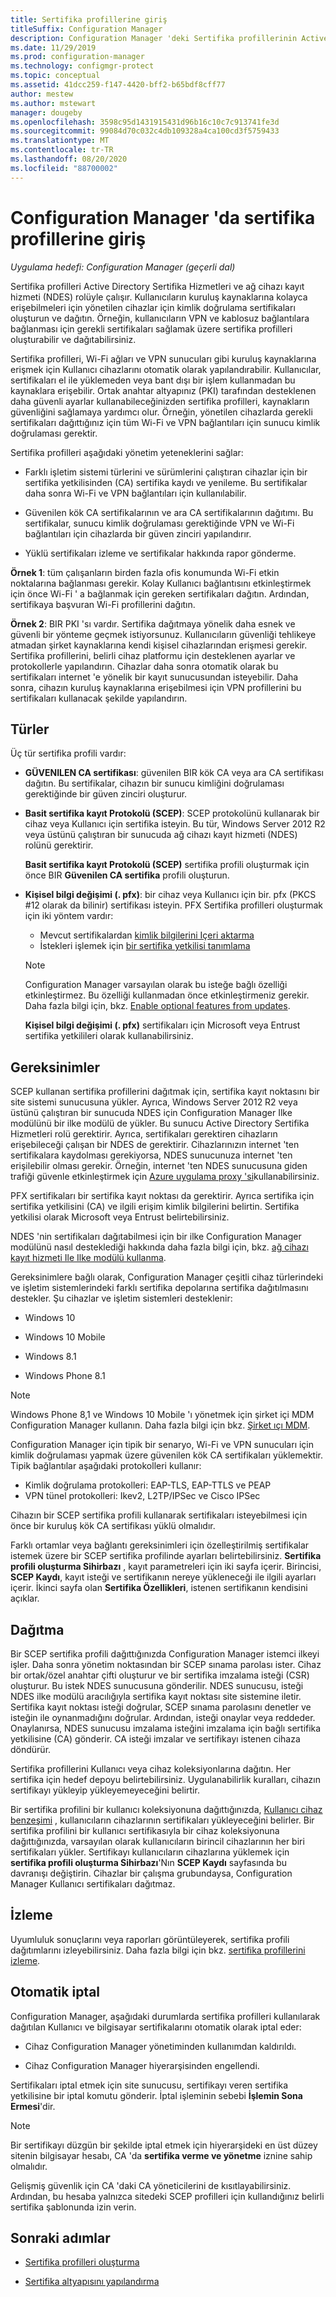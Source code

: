 ```yaml
---
title: Sertifika profillerine giriş
titleSuffix: Configuration Manager
description: Configuration Manager 'deki Sertifika profillerinin Active Directory Sertifika hizmetleriyle nasıl çalıştığını öğrenin.
ms.date: 11/29/2019
ms.prod: configuration-manager
ms.technology: configmgr-protect
ms.topic: conceptual
ms.assetid: 41dcc259-f147-4420-bff2-b65bdf8cff77
author: mestew
ms.author: mstewart
manager: dougeby
ms.openlocfilehash: 3598c95d1431915431d96b16c10c7c913741fe3d
ms.sourcegitcommit: 99084d70c032c4db109328a4ca100cd3f5759433
ms.translationtype: MT
ms.contentlocale: tr-TR
ms.lasthandoff: 08/20/2020
ms.locfileid: "88700002"
---
```

# <a name="introduction-to-certificate-profiles-in-configuration-manager"></a>Configuration Manager 'da sertifika profillerine giriş

*Uygulama hedefi: Configuration Manager (geçerli dal)*

Sertifika profilleri Active Directory Sertifika Hizmetleri ve ağ cihazı kayıt hizmeti (NDES) rolüyle çalışır. Kullanıcıların kuruluş kaynaklarına kolayca erişebilmeleri için yönetilen cihazlar için kimlik doğrulama sertifikaları oluşturun ve dağıtın. Örneğin, kullanıcıların VPN ve kablosuz bağlantılara bağlanması için gerekli sertifikaları sağlamak üzere sertifika profilleri oluşturabilir ve dağıtabilirsiniz.

Sertifika profilleri, Wi-Fi ağları ve VPN sunucuları gibi kuruluş kaynaklarına erişmek için Kullanıcı cihazlarını otomatik olarak yapılandırabilir. Kullanıcılar, sertifikaları el ile yüklemeden veya bant dışı bir işlem kullanmadan bu kaynaklara erişebilir. Ortak anahtar altyapınız (PKI) tarafından desteklenen daha güvenli ayarlar kullanabileceğinizden sertifika profilleri, kaynakların güvenliğini sağlamaya yardımcı olur. Örneğin, yönetilen cihazlarda gerekli sertifikaları dağıttığınız için tüm Wi-Fi ve VPN bağlantıları için sunucu kimlik doğrulaması gerektir.

Sertifika profilleri aşağıdaki yönetim yeteneklerini sağlar:  

- Farklı işletim sistemi türlerini ve sürümlerini çalıştıran cihazlar için bir sertifika yetkilisinden (CA) sertifika kaydı ve yenileme. Bu sertifikalar daha sonra Wi-Fi ve VPN bağlantıları için kullanılabilir.  

- Güvenilen kök CA sertifikalarının ve ara CA sertifikalarının dağıtımı. Bu sertifikalar, sunucu kimlik doğrulaması gerektiğinde VPN ve Wi-Fi bağlantıları için cihazlarda bir güven zinciri yapılandırır.  

- Yüklü sertifikaları izleme ve sertifikalar hakkında rapor gönderme.  

**Örnek 1**: tüm çalışanların birden fazla ofis konumunda Wi-Fi etkin noktalarına bağlanması gerekir. Kolay Kullanıcı bağlantısını etkinleştirmek için önce Wi-Fi ' a bağlanmak için gereken sertifikaları dağıtın. Ardından, sertifikaya başvuran Wi-Fi profillerini dağıtın.  

**Örnek 2**: BIR PKI 'sı vardır. Sertifika dağıtmaya yönelik daha esnek ve güvenli bir yönteme geçmek istiyorsunuz. Kullanıcıların güvenliği tehlikeye atmadan şirket kaynaklarına kendi kişisel cihazlarından erişmesi gerekir. Sertifika profillerini, belirli cihaz platformu için desteklenen ayarlar ve protokollerle yapılandırın. Cihazlar daha sonra otomatik olarak bu sertifikaları internet 'e yönelik bir kayıt sunucusundan isteyebilir. Daha sonra, cihazın kuruluş kaynaklarına erişebilmesi için VPN profillerini bu sertifikaları kullanacak şekilde yapılandırın.  

## <a name="types"></a>Türler

Üç tür sertifika profili vardır:  

- **GÜVENILEN CA sertifikası**: güvenilen BIR kök CA veya ara CA sertifikası dağıtın. Bu sertifikalar, cihazın bir sunucu kimliğini doğrulaması gerektiğinde bir güven zinciri oluşturur.  

- **Basit sertifika kayıt Protokolü (SCEP)**: SCEP protokolünü kullanarak bir cihaz veya Kullanıcı için sertifika isteyin. Bu tür, Windows Server 2012 R2 veya üstünü çalıştıran bir sunucuda ağ cihazı kayıt hizmeti (NDES) rolünü gerektirir.

    **Basit sertifika kayıt Protokolü (SCEP)** sertifika profili oluşturmak için önce BIR **Güvenilen CA sertifika** profili oluşturun.

- **Kişisel bilgi değişimi (. pfx)**: bir cihaz veya Kullanıcı için bir. pfx (PKCS #12 olarak da bilinir) sertifikası isteyin.<!--1321368--> PFX Sertifika profilleri oluşturmak için iki yöntem vardır:

  - Mevcut sertifikalardan [kimlik bilgilerini Içeri aktarma](../../mdm/deploy-use/import-pfx-certificate-profiles.md)
  - İstekleri işlemek için [bir sertifika yetkilisi tanımlama](../../mdm/deploy-use/create-pfx-certificate-profiles.md)

  > [!Note]  
  > Configuration Manager varsayılan olarak bu isteğe bağlı özelliği etkinleştirmez. Bu özelliği kullanmadan önce etkinleştirmeniz gerekir. Daha fazla bilgi için, bkz. [Enable optional features from updates](../../core/servers/manage/install-in-console-updates.md#bkmk_options).<!--505213-->  

  **Kişisel bilgi değişimi (. pfx)** sertifikaları için Microsoft veya Entrust sertifika yetkilileri olarak kullanabilirsiniz.

## <a name="requirements"></a>Gereksinimler

SCEP kullanan sertifika profillerini dağıtmak için, sertifika kayıt noktasını bir site sistemi sunucusuna yükler. Ayrıca, Windows Server 2012 R2 veya üstünü çalıştıran bir sunucuda NDES için Configuration Manager Ilke modülünü bir ilke modülü de yükler. Bu sunucu Active Directory Sertifika Hizmetleri rolü gerektirir. Ayrıca, sertifikaları gerektiren cihazların erişebileceği çalışan bir NDES de gerektirir. Cihazlarınızın internet 'ten sertifikalara kaydolması gerekiyorsa, NDES sunucunuza internet 'ten erişilebilir olması gerekir. Örneğin, internet 'ten NDES sunucusuna giden trafiği güvenle etkinleştirmek için [Azure uygulama proxy 'si](/azure/active-directory/manage-apps/application-proxy)kullanabilirsiniz.

PFX sertifikaları bir sertifika kayıt noktası da gerektirir. Ayrıca sertifika için sertifika yetkilisini (CA) ve ilgili erişim kimlik bilgilerini belirtin. Sertifika yetkilisi olarak Microsoft veya Entrust belirtebilirsiniz.  

NDES 'nin sertifikaları dağıtabilmesi için bir ilke Configuration Manager modülünü nasıl desteklediği hakkında daha fazla bilgi için, bkz. [ağ cihazı kayıt hizmeti Ile Ilke modülü kullanma](/previous-versions/windows/it-pro/windows-server-2012-R2-and-2012/dn473016\(v=ws.11\)).

Gereksinimlere bağlı olarak, Configuration Manager çeşitli cihaz türlerindeki ve işletim sistemlerindeki farklı sertifika depolarına sertifika dağıtılmasını destekler. Şu cihazlar ve işletim sistemleri desteklenir:  

- Windows 10

- Windows 10 Mobile

- Windows 8.1  

- Windows Phone 8.1  

> [!NOTE]  
> Windows Phone 8,1 ve Windows 10 Mobile 'ı yönetmek için şirket içi MDM Configuration Manager kullanın. Daha fazla bilgi için bkz. [Şirket ıçı MDM](../../mdm/understand/manage-mobile-devices-with-on-premises-infrastructure.md).

Configuration Manager için tipik bir senaryo, Wi-Fi ve VPN sunucuları için kimlik doğrulaması yapmak üzere güvenilen kök CA sertifikaları yüklemektir. Tipik bağlantılar aşağıdaki protokolleri kullanır:

- Kimlik doğrulama protokolleri: EAP-TLS, EAP-TTLS ve PEAP
- VPN tünel protokolleri: Ikev2, L2TP/IPSec ve Cisco IPSec

Cihazın bir SCEP sertifika profili kullanarak sertifikaları isteyebilmesi için önce bir kuruluş kök CA sertifikası yüklü olmalıdır.  

Farklı ortamlar veya bağlantı gereksinimleri için özelleştirilmiş sertifikalar istemek üzere bir SCEP sertifika profilinde ayarları belirtebilirsiniz. **Sertifika profili oluşturma Sihirbazı** , kayıt parametreleri için iki sayfa içerir. Birincisi, **SCEP Kaydı**, kayıt isteği ve sertifikanın nereye yükleneceği ile ilgili ayarları içerir. İkinci sayfa olan **Sertifika Özellikleri**, istenen sertifikanın kendisini açıklar.  

## <a name="deploy"></a>Dağıtma

Bir SCEP sertifika profili dağıttığınızda Configuration Manager istemci ilkeyi işler. Daha sonra yönetim noktasından bir SCEP sınama parolası ister. Cihaz bir ortak/özel anahtar çifti oluşturur ve bir sertifika imzalama isteği (CSR) oluşturur. Bu istek NDES sunucusuna gönderilir. NDES sunucusu, isteği NDES ilke modülü aracılığıyla sertifika kayıt noktası site sistemine iletir. Sertifika kayıt noktası isteği doğrular, SCEP sınama parolasını denetler ve isteğin ile oynanmadığını doğrular. Ardından, isteği onaylar veya reddeder. Onaylanırsa, NDES sunucusu imzalama isteğini imzalama için bağlı sertifika yetkilisine (CA) gönderir. CA isteği imzalar ve sertifikayı istenen cihaza döndürür.

Sertifika profillerini Kullanıcı veya cihaz koleksiyonlarına dağıtın. Her sertifika için hedef depoyu belirtebilirsiniz. Uygulanabilirlik kuralları, cihazın sertifikayı yükleyip yükleyemeyeceğini belirtir.

Bir sertifika profilini bir kullanıcı koleksiyonuna dağıttığınızda, [Kullanıcı cihaz benzeşimi](../../apps/deploy-use/link-users-and-devices-with-user-device-affinity.md) , kullanıcıların cihazlarının sertifikaları yükleyeceğini belirler. Bir sertifika profilini bir kullanıcı sertifikasıyla bir cihaz koleksiyonuna dağıttığınızda, varsayılan olarak kullanıcıların birincil cihazlarının her biri sertifikaları yükler. Sertifikayı kullanıcıların cihazlarına yüklemek için **sertifika profili oluşturma Sihirbazı**'Nın **SCEP Kaydı** sayfasında bu davranışı değiştirin. Cihazlar bir çalışma grubundaysa, Configuration Manager Kullanıcı sertifikaları dağıtmaz.  

## <a name="monitor"></a>İzleme

Uyumluluk sonuçlarını veya raporları görüntüleyerek, sertifika profili dağıtımlarını izleyebilirsiniz. Daha fazla bilgi için bkz. [sertifika profillerini izleme](monitor-certificate-profiles.md).

## <a name="automatic-revocation"></a>Otomatik iptal

Configuration Manager, aşağıdaki durumlarda sertifika profilleri kullanılarak dağıtılan Kullanıcı ve bilgisayar sertifikalarını otomatik olarak iptal eder:  

- Cihaz Configuration Manager yönetiminden kullanımdan kaldırıldı.  

- Cihaz Configuration Manager hiyerarşisinden engellendi.  

Sertifikaları iptal etmek için site sunucusu, sertifikayı veren sertifika yetkilisine bir iptal komutu gönderir. İptal işleminin sebebi **İşlemin Sona Ermesi**'dir.

> [!NOTE]
> Bir sertifikayı düzgün bir şekilde iptal etmek için hiyerarşideki en üst düzey sitenin bilgisayar hesabı, CA 'da **sertifika verme ve yönetme** iznine sahip olmalıdır.
>
> Gelişmiş güvenlik için CA 'daki CA yöneticilerini de kısıtlayabilirsiniz. Ardından, bu hesaba yalnızca sitedeki SCEP profilleri için kullandığınız belirli sertifika şablonunda izin verin.

## <a name="next-steps"></a>Sonraki adımlar

- [Sertifika profilleri oluşturma](create-certificate-profiles.md)

- [Sertifika altyapısını yapılandırma](certificate-infrastructure.md)